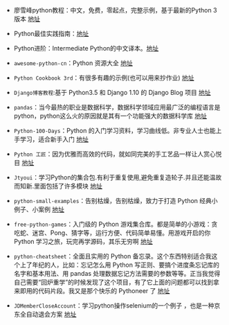 - 廖雪峰python教程：中文，免费，零起点，完整示例，基于最新的Python 3版本 [地址](https://www.liaoxuefeng.com/wiki/1016959663602400)

- Python最佳实践指南：[地址](https://pythonguidecn.readthedocs.io/zh/latest/)

- Python进阶：Intermediate Python的中文译本。[地址](https://eastlakeside.gitbook.io/interpy-zh/)

- `awesome-python-cn`：Python 资源大全 [地址](https://github.com/jobbole/awesome-python-cn)

- `Python Cookbook 3rd`：有很多有趣的示例(也可以用来抄作业) [地址](https://python3-cookbook.readthedocs.io/zh_CN/latest/)

- `Django博客教程`:基于 Python3.5 和 Django 1.10 的 Django Blog 项目 [地址](https://github.com/jukanntenn/django-blog-tutorial)

- `pandas`：当今最热的职业是数据科学，数据科学领域应用最广泛的编程语言是python，python这么火的原因就是其有一个功能强大的数据科学库 [地址](https://github.com/hangsz/pandas-tutorial)

- `Python-100-Days`：Python 的入门学习资料，学习曲线低。非专业人士也能上手学习，适合新手入门 [地址](https://github.com/jackfrued/Python-100-Days)

- `Python 工匠`：因为优雅而高效的代码，就如同完美的手工艺品一样让人赏心悦目 [地址](https://github.com/piglei/one-python-craftsman)

- `Jtyoui`：学习Python的集合包.有利于重复使用,避免重复造轮子.并且还能温故而知新.里面包括了许多模块 [地址](https://github.com/jtyoui/Jtyoui)

- `python-small-examples`：告别枯燥，告别枯燥，致力于打造 Python 经典小例子、小案例 [地址](http://www.zglg.work/python-small-examples/)

- `free-python-games`：入门级的 Python 游戏集合库。都是简单的小游戏：贪吃蛇、迷宫、Pong、猜字等，运行方便、代码简单易懂。用游戏开启的你 Python 学习之旅，玩完再学源码，其乐无穷啊 [地址](https://github.com/grantjenks/free-python-games)

- `python-cheatsheet`：全面且实用的 Python 备忘录。这个东西特别适合我这个上了年纪的人，比如：忘记怎么用 Python 写正则、要搞个进度条忘记库的名字和基本用法、用 pandas 处理数据忘记方法需要的参数等等。正当我觉得自己需要“回炉重学”的时候发现了这个项目，有了它上面的问题都可以找到拿来即用的代码片段。我又是那个快乐的 Pythoneer 了 [地址](https://github.com/gto76/python-cheatsheet)

- `JDMemberCloseAccount`：学习python操作selenium的一个例子 ，也是一种京东全自动退会方案 [地址](https://github.com/yqchilde/JDMemberCloseAccount)
